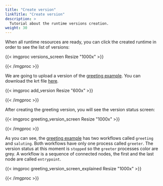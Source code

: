 ```yaml
---
title: "Create version"
linkTitle: "Create version"
description: >
  Tutorial about the runtime versions creation.
weight: 30
---
```


When all runtime resources are ready, you can click the created runtime in order to see the list of versions:

{{< imgproc versions_screen Resize "1000x" >}}

{{< /imgproc >}}

We are going to upload a version of the [greeting example](https://github.com/konstellation-io/kre/tree/master/krt-template/greeter). You can download the krt file [here](./greeter-v1.krt).

{{< imgproc add_version Resize "600x" >}}

{{< /imgproc >}}

After creating the greeting version, you will see the version status screen:

{{< imgproc greeting_version_screen Resize "1000x" >}}

{{< /imgproc >}}

As you can see, the [greeting example](https://github.com/konstellation-io/kre/tree/master/krt-template/greeter) has two workflows called `greeting` and `saluting`. Both workflows have only one process called `greeter`. The version status at this moment is `stopped` so the `greeter` processes color are grey. A workflow is a sequence of connected nodes, the first and the last node are called `entrypoint`.

{{< imgproc greeting_version_screen_explained Resize "1000x" >}}

{{< /imgproc >}}
